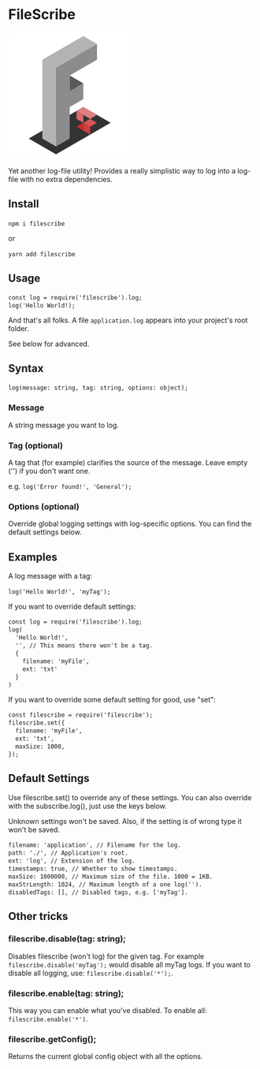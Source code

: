 # FileScribe

![alt text](https://github.com/ahoys/filescribe/blob/master/assets/filescribe.png "Filescribe")

Yet another log-file utility! Provides a really simplistic way to log into a log-file with no extra dependencies.

## Install

`npm i filescribe`

or

`yarn add filescribe`

## Usage

```
const log = require('filescribe').log;
log('Hello World!);
```
And that's all folks. A file `application.log` appears into your project's root folder.

See below for advanced.

## Syntax
`log(message: string, tag: string, options: object);`

### Message
A string message you want to log.

### Tag (optional)
A tag that (for example) clarifies the source of the message. Leave empty ('') if you don't want one.

e.g. `log('Error found!', 'General');`

### Options (optional)
Override global logging settings with log-specific options. You can find the default settings below.

## Examples
A log message with a tag:

`log('Hello World!', 'myTag');`

If you want to override default settings:

```
const log = require('filescribe').log;
log(
  'Hello World!',
  '', // This means there won't be a tag.
  {
    filename: 'myFile',
    ext: 'txt'
  }
)
```

If you want to override some default setting for good, use "set":

```
const filescribe = require('filescribe');
filescribe.set({
  filename: 'myFile',
  ext: 'txt',
  maxSize: 1000,
});
```

## Default Settings

Use filescribe.set() to override any of these settings. You can also override with the subscribe.log(), just use the keys below.

Unknown settings won't be saved. Also, if the setting is of wrong type it won't be saved.

```
filename: 'application', // Filename for the log.
path: './', // Application's root.
ext: 'log', // Extension of the log.
timestamps: true, // Whether to show timestamps.
maxSize: 1000000, // Maximum size of the file. 1000 = 1KB.
maxStrLength: 1024, // Maximum length of a one log('').
disabledTags: [], // Disabled tags, e.g. ['myTag'].
```

## Other tricks

### filescribe.disable(tag: string);
Disables filescribe (won't log) for the given tag. For example `filescribe.disable('myTag');` would disable all myTag logs. If you want to disable all logging, use: `filescribe.disable('*');`.

### filescribe.enable(tag: string);
This way you can enable what you've disabled. To enable all: `filescribe.enable('*')`.

### filescribe.getConfig();
Returns the current global config object with all the options.

